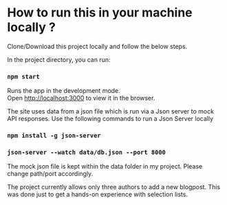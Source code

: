 # How to run this in your machine locally ?

Clone/Download this project locally and follow the below steps.


In the project directory, you can run:

### `npm start`

Runs the app in the development mode.\
Open [http://localhost:3000](http://localhost:3000) to view it in the browser.

The site uses data from a json file which is run via a Json server to mock API responses.
Use the following commands to run a Json Server locally 

### `npm install -g json-server`
### `json-server --watch data/db.json --port 8000`

The mock json file is kept within the data folder in my project.
Please change path/port accordingly.

The project currently allows only three authors to add a new blogpost. This was done just to get a hands-on experience with selection lists.



